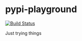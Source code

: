 # pypi-playground
[![Build Status](https://travis-ci.org/guysmoilov/pypi-playground.svg?branch=master)](https://travis-ci.org/guysmoilov/pypi-playground)

Just trying things
